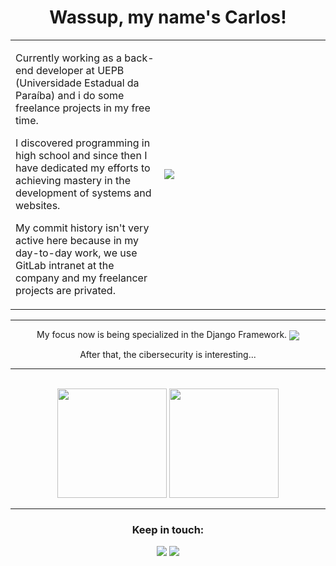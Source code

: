 <h1 align="center">Wassup, my name's Carlos!</h1>

<table>
  <tbody>
    <tr>
      <td width='max' height='200px'>
        <p>Currently working as a back-end developer at UEPB (Universidade Estadual da Paraíba) and i do some freelance projects in my free time.</p>
        <p>I discovered programming in high school and since then I have dedicated my efforts to achieving mastery in the development of systems and websites.</p>
        <p>My commit history isn't very active here because in my day-to-day work, we use GitLab intranet at the company and my freelancer projects are privated.</p>
      </td>
      <td width='250px'>
        <img align="left" src="https://github.com/SmokeDevL/SmokeDevL/blob/main/developer-activity-animate.svg">
      </td>
    </tr>
  </tbody>
</table>

---

<div align="center">
  <p>My focus now is being specialized in the Django Framework. <img align="center" src="https://img.shields.io/badge/django-%23092E20.svg?style=for-the-badge&logo=django&logoColor=white"></p>
  <p>After that, the cibersecurity is interesting...</p>
</div>

---

<br>

<div align="center">
  <img loading='lazy' height="175rem" src="https://github-readme-stats.vercel.app/api?username=LopesLs&show_icons=true&theme=github_dark&count_private=true&custom_title=Activity&gradient=true&border_radius=20px&hide=stars,issues,contribs&layout=compact&locale=en"/>
  <img loading="lazy" height="175rem" src="https://github-readme-stats.vercel.app/api/top-langs/?username=LopesLs&layout=compact&langs_count=7&theme=github_dark&border_radius=20px&locale=en"/>
</div>	

---

<div align="center">
  <h3>Keep in touch:</h3>
  <p>
    <a href="maito:lopes.carlos.host@gmail.com" target="_blank"><img src="https://custom-icon-badges.demolab.com/badge/-lopes.carlos.host@gmail.com-4c8eda?style=for-the-badge&logo=mention&logoColor=white"></a>
    <a href="https://www.linkedin.com/in/lopeslsdev/" target="_blank"><img src="https://custom-icon-badges.demolab.com/badge/-LinkedIn-4c8eda?style=for-the-badge&logo=linkedin&logoColor=white"></a>
  </p>
</div>
